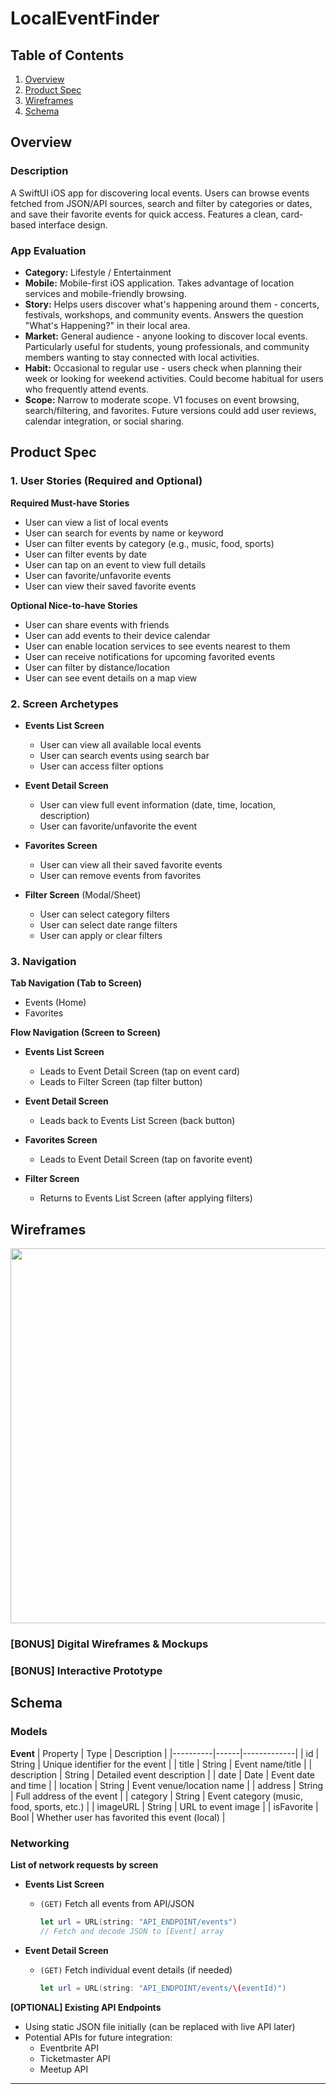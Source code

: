 # LocalEventFinder

## Table of Contents
1. [Overview](#Overview)
2. [Product Spec](#Product-Spec)
3. [Wireframes](#Wireframes)
4. [Schema](#Schema)

## Overview
### Description
A SwiftUI iOS app for discovering local events. Users can browse events fetched from JSON/API sources, search and filter by categories or dates, and save their favorite events for quick access. Features a clean, card-based interface design.

### App Evaluation
* **Category:** Lifestyle / Entertainment
* **Mobile:** Mobile-first iOS application. Takes advantage of location services and mobile-friendly browsing.
* **Story:** Helps users discover what's happening around them - concerts, festivals, workshops, and community events. Answers the question "What's Happening?" in their local area.
* **Market:** General audience - anyone looking to discover local events. Particularly useful for students, young professionals, and community members wanting to stay connected with local activities.
* **Habit:** Occasional to regular use - users check when planning their week or looking for weekend activities. Could become habitual for users who frequently attend events.
* **Scope:** Narrow to moderate scope. V1 focuses on event browsing, search/filtering, and favorites. Future versions could add user reviews, calendar integration, or social sharing.

## Product Spec

### 1. User Stories (Required and Optional)

**Required Must-have Stories**

* User can view a list of local events
* User can search for events by name or keyword
* User can filter events by category (e.g., music, food, sports)
* User can filter events by date
* User can tap on an event to view full details
* User can favorite/unfavorite events
* User can view their saved favorite events

**Optional Nice-to-have Stories**

* User can share events with friends
* User can add events to their device calendar
* User can enable location services to see events nearest to them
* User can receive notifications for upcoming favorited events
* User can filter by distance/location
* User can see event details on a map view

### 2. Screen Archetypes

* **Events List Screen**
   * User can view all available local events
   * User can search events using search bar
   * User can access filter options
   
* **Event Detail Screen**
   * User can view full event information (date, time, location, description)
   * User can favorite/unfavorite the event
   
* **Favorites Screen**
   * User can view all their saved favorite events
   * User can remove events from favorites
   
* **Filter Screen** (Modal/Sheet)
   * User can select category filters
   * User can select date range filters
   * User can apply or clear filters

### 3. Navigation

**Tab Navigation (Tab to Screen)**

* Events (Home)
* Favorites

**Flow Navigation (Screen to Screen)**

* **Events List Screen**
   * Leads to Event Detail Screen (tap on event card)
   * Leads to Filter Screen (tap filter button)
   
* **Event Detail Screen**
   * Leads back to Events List Screen (back button)
   
* **Favorites Screen**
   * Leads to Event Detail Screen (tap on favorite event)
   
* **Filter Screen**
   * Returns to Events List Screen (after applying filters)

## Wireframes
<img src="https://imgur.com/a/ueKgRKU" width=600>

### [BONUS] Digital Wireframes & Mockups

### [BONUS] Interactive Prototype

## Schema 

### Models

**Event**
| Property | Type | Description |
|----------|------|-------------|
| id | String | Unique identifier for the event |
| title | String | Event name/title |
| description | String | Detailed event description |
| date | Date | Event date and time |
| location | String | Event venue/location name |
| address | String | Full address of the event |
| category | String | Event category (music, food, sports, etc.) |
| imageURL | String | URL to event image |
| isFavorite | Bool | Whether user has favorited this event (local) |

### Networking

**List of network requests by screen**

* **Events List Screen**
   * `(GET)` Fetch all events from API/JSON
     ```swift
     let url = URL(string: "API_ENDPOINT/events")
     // Fetch and decode JSON to [Event] array
     ```
   
* **Event Detail Screen**
   * `(GET)` Fetch individual event details (if needed)
     ```swift
     let url = URL(string: "API_ENDPOINT/events/\(eventId)")
     ```

**[OPTIONAL] Existing API Endpoints**
* Using static JSON file initially (can be replaced with live API later)
* Potential APIs for future integration:
  - Eventbrite API
  - Ticketmaster API
  - Meetup API

---
